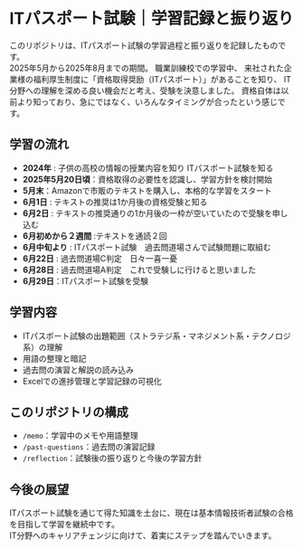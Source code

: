 # ITパスポート試験｜学習記録と振り返り

このリポジトリは、ITパスポート試験の学習過程と振り返りを記録したものです。  
2025年5月から2025年8月までの期間。
職業訓練校での学習中、
来社された企業様の福利厚生制度に「資格取得奨励（ITパスポート）」があることを知り、
IT分野への理解を深める良い機会だと考え、受験を決意しました。
資格自体は以前より知っており、急にではなく、いろんなタイミングが合ったという感じです。

## 学習の流れ

- **2024年** : 子供の高校の情報の授業内容を知り ITパスポート試験を知る
- **2025年5月20日頃**：資格取得の必要性を認識し、学習方針を検討開始
- **5月末**：Amazonで市販のテキストを購入し、本格的な学習をスタート
- **6月1日** : テキストの推奨は1か月後の資格受験と知る
- **6月2日** : テキストの推奨通りの1か月後の一枠が空いていたので受験を申し込む
- **6月初めから２週間** :テキストを通読２回
- **6月中旬より** : ITパスポート試験　過去問道場さんで試験問題に取組む
- **6月22日** : 過去問道場C判定　日々一喜一憂
- **6月28日** : 過去問道場A判定　これで受験しに行けると思いました
- **6月29日**：ITパスポート試験を受験

## 学習内容

- ITパスポート試験の出題範囲（ストラテジ系・マネジメント系・テクノロジ系）の理解
- 用語の整理と暗記
- 過去問の演習と解説の読み込み
- Excelでの進捗管理と学習記録の可視化

## このリポジトリの構成

- `/memo`：学習中のメモや用語整理
- `/past-questions`：過去問の演習記録
- `/reflection`：試験後の振り返りと今後の学習方針

## 今後の展望

ITパスポート試験を通じて得た知識を土台に、現在は基本情報技術者試験の合格を目指して学習を継続中です。  
IT分野へのキャリアチェンジに向けて、着実にステップを踏んでいきます。
